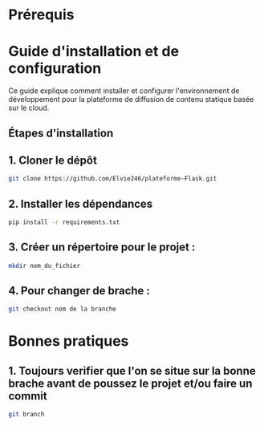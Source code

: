 # Prérequis

# Guide d'installation et de configuration

Ce guide explique comment installer et configurer l'environnement de développement pour la plateforme de diffusion de contenu statique basée sur le cloud.


## Étapes d'installation

## 1. Cloner le dépôt
````bash
git clone https://github.com/Elvie246/plateforme-Flask.git
````

## 2. Installer les dépendances
````bash
pip install -r requirements.txt
````

## 3. Créer un répertoire pour le projet :
````bash
mkdir nom_du_fichier
````

## 4. Pour changer de brache :
````bash
git checkout nom de la branche
````

# Bonnes pratiques 
## 1. Toujours verifier que l'on se situe sur la bonne brache avant de poussez le projet et/ou faire un commit
````bash
git branch
````
